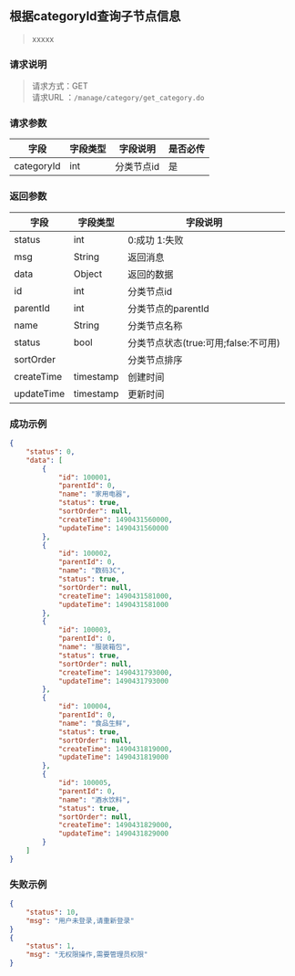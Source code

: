 ## 根据categoryId查询子节点信息
> xxxxx

### 请求说明
> 请求方式：GET<br>
> 请求URL ：`/manage/category/get_category.do`

### 请求参数
字段|字段类型|字段说明|是否必传
---|---|---|---
categoryId  |int |分类节点id |是

### 返回参数
字段  |字段类型   |字段说明
---|---|---
status  |int |0:成功 1:失败
msg  |String |返回消息
data    |Object |返回的数据
id  |int    |分类节点id
parentId    |int    |分类节点的parentId
name    |String |分类节点名称
status  |bool   |分类节点状态(true:可用;false:不可用)
sortOrder   |   |分类节点排序
createTime  |timestamp  |创建时间
updateTime  |timestamp  |更新时间

### 成功示例
```json
{
    "status": 0,
    "data": [
        {
            "id": 100001,
            "parentId": 0,
            "name": "家用电器",
            "status": true,
            "sortOrder": null,
            "createTime": 1490431560000,
            "updateTime": 1490431560000
        },
        {
            "id": 100002,
            "parentId": 0,
            "name": "数码3C",
            "status": true,
            "sortOrder": null,
            "createTime": 1490431581000,
            "updateTime": 1490431581000
        },
        {
            "id": 100003,
            "parentId": 0,
            "name": "服装箱包",
            "status": true,
            "sortOrder": null,
            "createTime": 1490431793000,
            "updateTime": 1490431793000
        },
        {
            "id": 100004,
            "parentId": 0,
            "name": "食品生鲜",
            "status": true,
            "sortOrder": null,
            "createTime": 1490431819000,
            "updateTime": 1490431819000
        },
        {
            "id": 100005,
            "parentId": 0,
            "name": "酒水饮料",
            "status": true,
            "sortOrder": null,
            "createTime": 1490431829000,
            "updateTime": 1490431829000
        }
    ]
}
``` 

### 失败示例
```json
{
    "status": 10,
    "msg": "用户未登录,请重新登录"
}
{
    "status": 1,
    "msg": "无权限操作,需要管理员权限"
}
``` 